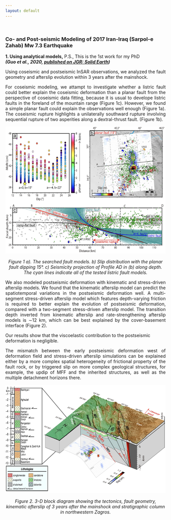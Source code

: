 ```yaml
---
layout: default
---
```



<br>

<!-- this is inline css gramma,it is not recommanded... Search for W3School -->
<!-- <p style="color:red;">Coming soon ...</p> -->

### Co- and Post-seismic Modeling of 2017 Iran-Iraq (Sarpol-e Zahab) Mw 7.3 Earthquake  

<p style='text-align: justify'>
<b>1. Using analytical models,</b> P.S., This is the 1st work for my PhD
<br>
<i><b>(Guo et al., 2020, <a href="https://agupubs.onlinelibrary.wiley.com/doi/10.1029/2022JB025148">published on JGR: Solid Earth</a>)</b></i>
</p>

<p style='text-align: justify'>
Using coseismic and postseismic InSAR observations, we analyzed the fault geometry and afterslip evolution within 3 years after the mainshock.  
</p>

<p style='text-align: justify'>
For coseismic modeling, we attampt to investigate whether a listric fault could better explain the coseismic deformation than a planar fault from the perspective of coseismic data fitting, because it is usual to develope listric faults in the foreland of the mountain range (Figure 1c). However, we found a simple planar fault could explain the observations well enough (Figure 1a). The coseismic rupture highlights a unilaterally southward rupture involving sequential rupture of two asperities along a dextral-thrust fault. (Figure 1b).  
   <!-- ![Figur 1](./research/1.png) -->
<div align="center">
   <img src="./research/1.png"
     alt="Coseismic Model"
     width="600"
     height="400"
     title="A T-Rex on display in the Manchester University Museum">

<i>Figure 1 a). The searched fault models.  b) Slip distribution with the planar fault dipping 15°. c) Seismicity projection of Profile AD in (b) along depth. The cyan lines indicate all of the tested listric fault models.</i>

</div>
</p>

<p style='text-align: justify'>
 We also modeled postseismic deformation with kinematic and stress-driven afterslip models. We found that the kinematic afterslip model can predict the spatiotemporal variations in the postseismic deformation well. A multi-segment stress-driven afterslip model which features depth-varying friction is required to better explain the evolution of postseismic deformation, compared with a two-segment stress-driven afterslip model. The transition depth inverted from kinematic afterslip and rate-strengthening afterslip models is ∼12 km, which can be best explained by the cover-basement interface (Figure 2).   

 Our results show that the viscoelastic contribution to the postseismic deformation is negligible.  
</p>

<p style='text-align: justify'>
 The mismatch between the early postseismic deformation west of deformation field and stress-driven afterslip simulations can be explained either by a more complex spatial heterogeneity of frictional property of the fault rock, or by triggered slip on more complex geological structures, for example, the updip of MFF and the inherited structures, as well as the multiple detachment horizons there.

<!-- #### Coming soon ... -->

<div align="center">
   <img src="./research/2.png"
     alt="Coseismic Model"
     width="600"
     height="341"
     title="A T-Rex on display in the Manchester University Museum">

<i>Figure 2. 3-D block diagram showing the tectonics, fault geometry, kinematic afterslip of 3 years after the mainshock and stratigraphic column in northwestern Zagros.</i>

</div>

</p>

<br>
